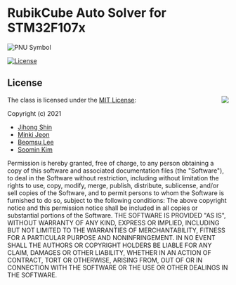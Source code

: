 # RubikCube Auto Solver for STM32F107x

![PNU Symbol](https://www.pusan.ac.kr/_contents/kor/_Img/07Intro/ui07.jpg)

[![License](https://img.shields.io/github/license/PNU-Sinbaram/MapGo)](./LICENSE)

## License
<img align="right" src="http://opensource.org/trademarks/opensource/OSI-Approved-License-100x137.png">

The class is licensed under the [MIT License](http://opensource.org/licenses/MIT):

Copyright (c) 2021
*   [Jihong Shin](https://github.com/Snowapril)
*   [Minki Jeon](https://github.com/JUNMinGi)
*   [Beomsu Lee](https://github.com/dldks321)
*   [Soomin Kim](https://github.com/blisssm)

Permission is hereby granted, free of charge, to any person obtaining a copy of this software and associated documentation files (the "Software"), to deal in the Software without restriction, including without limitation the rights to use, copy, modify, merge, publish, distribute, sublicense, and/or sell copies of the Software, and to permit persons to whom the Software is furnished to do so, subject to the following conditions:
The above copyright notice and this permission notice shall be included in all copies or substantial portions of the Software.
THE SOFTWARE IS PROVIDED "AS IS", WITHOUT WARRANTY OF ANY KIND, EXPRESS OR IMPLIED, INCLUDING BUT NOT LIMITED TO THE WARRANTIES OF MERCHANTABILITY, FITNESS FOR A PARTICULAR PURPOSE AND NONINFRINGEMENT. IN NO EVENT SHALL THE AUTHORS OR COPYRIGHT HOLDERS BE LIABLE FOR ANY CLAIM, DAMAGES OR OTHER LIABILITY, WHETHER IN AN ACTION OF CONTRACT, TORT OR OTHERWISE, ARISING FROM, OUT OF OR IN CONNECTION WITH THE SOFTWARE OR THE USE OR OTHER DEALINGS IN THE SOFTWARE.
